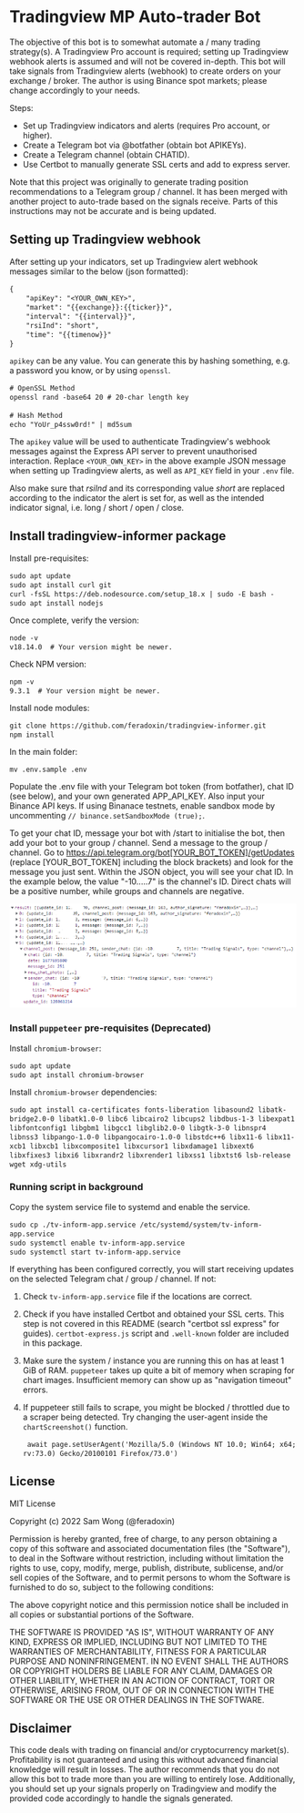 # Tradingview MP Auto-trader Bot

The objective of this bot is to somewhat automate a / many trading strategy(s). A Tradingview Pro account is required; setting up Tradingview webhook alerts is assumed and will not be covered in-depth. This bot will take signals from Tradingview alerts (webhook) to create orders on your exchange / broker. The author is using Binance spot markets; please change accordingly to your needs.

Steps:

- Set up Tradingview indicators and alerts (requires Pro account, or higher).
- Create a Telegram bot via @botfather (obtain bot APIKEYs).
- Create a Telegram channel (obtain CHATID).
- Use Certbot to manually generate SSL certs and add to express server.

Note that this project was originally to generate trading position recommendations to a Telegram group / channel. It has been merged with another project to auto-trade based on the signals receive. Parts of this instructions may not be accurate and is being updated.


## Setting up Tradingview webhook
After setting up your indicators, set up Tradingview alert webhook messages similar to the below (json formatted):

    {
        "apiKey": "<YOUR_OWN_KEY>",
        "market": "{{exchange}}:{{ticker}}",
        "interval": "{{interval}}",
        "rsiInd": "short",
        "time": "{{timenow}}"
    }

`apikey` can be any value. You can generate this by hashing something, e.g. a password you know, or by using `openssl`.

    # OpenSSL Method
    openssl rand -base64 20 # 20-char length key

    # Hash Method
    echo "YoUr_p4ssw0rd!" | md5sum

The `apikey` value will be used to authenticate Tradingview's webhook messages against the Express API server to prevent unauthorised interaction. Replace `<YOUR_OWN_KEY>` in the above example JSON message when setting up Tradingview alerts, as well as `API_KEY` field in your `.env` file.

Also make sure that *rsiInd* and its corresponding value *short* are replaced according to the indicator the alert is set for, as well as the intended indicator signal, i.e. long / short / open / close.


## Install tradingview-informer package
Install pre-requisites:

    sudo apt update
    sudo apt install curl git
    curl -fsSL https://deb.nodesource.com/setup_18.x | sudo -E bash -
    sudo apt install nodejs

Once complete, verify the version:

    node -v
    v18.14.0  # Your version might be newer.

Check NPM version:

    npm -v
    9.3.1  # Your version might be newer.

Install node modules:

    git clone https://github.com/feradoxin/tradingview-informer.git
    npm install
    
In the main folder:

    mv .env.sample .env
    
Populate the .env file with your Telegram bot token (from botfather), chat ID (see below), and your own generated APP_API_KEY. Also input your Binance API keys. If using Binanace testnets, enable sandbox mode by uncommenting `// binance.setSandboxMode (true);`.

To get your chat ID, message your bot with /start to initialise the bot, then add your bot to your group / channel. Send a message to the group / channel. Go to https://api.telegram.org/bot[YOUR_BOT_TOKEN]/getUpdates (replace [YOUR_BOT_TOKEN] including the block brackets) and look for the message you just sent. Within the JSON object, you will see your chat ID. In the example below, the value "-10.....7" is the channel's ID. Direct chats will be a positive number, while groups and channels are negative.

<img src="img\chatID.png" alt="ChatIDJson" title="Telegram Bot Example Json">


### Install `puppeteer` pre-requisites (Deprecated)
Install `chromium-browser`:

    sudo apt update
    sudo apt install chromium-browser


Install `chromium-browser` dependencies:
    
    sudo apt install ca-certificates fonts-liberation libasound2 libatk-bridge2.0-0 libatk1.0-0 libc6 libcairo2 libcups2 libdbus-1-3 libexpat1 libfontconfig1 libgbm1 libgcc1 libglib2.0-0 libgtk-3-0 libnspr4 libnss3 libpango-1.0-0 libpangocairo-1.0-0 libstdc++6 libx11-6 libx11-xcb1 libxcb1 libxcomposite1 libxcursor1 libxdamage1 libxext6 libxfixes3 libxi6 libxrandr2 libxrender1 libxss1 libxtst6 lsb-release wget xdg-utils


### Running script in background
Copy the system service file to systemd and enable the service.

    sudo cp ./tv-inform-app.service /etc/systemd/system/tv-inform-app.service
    sudo systemctl enable tv-inform-app.service
    sudo systemctl start tv-inform-app.service


If everything has been configured correctly, you will start receiving updates on the selected Telegram chat / group / channel. If not:

1. Check `tv-inform-app.service` file if the locations are correct.

2. Check if you have installed Certbot and obtained your SSL certs. This step is not covered in this README (search "certbot ssl express" for guides). `certbot-express.js` script and `.well-known` folder are included in this package.

3. Make sure the system / instance you are running this on has at least 1 GiB of RAM. `puppeteer` takes up quite a bit of memory when scraping for chart images. Insufficient memory can show up as "navigation timeout" errors.

4. If puppeteer still fails to scrape, you might be blocked / throttled due to a scraper being detected. Try changing the user-agent inside the `chartScreenshot()` function.

        await page.setUserAgent('Mozilla/5.0 (Windows NT 10.0; Win64; x64; rv:73.0) Gecko/20100101 Firefox/73.0')

## License

MIT License

Copyright (c) 2022 Sam Wong (@feradoxin)

Permission is hereby granted, free of charge, to any person obtaining a copy
of this software and associated documentation files (the "Software"), to deal
in the Software without restriction, including without limitation the rights
to use, copy, modify, merge, publish, distribute, sublicense, and/or sell
copies of the Software, and to permit persons to whom the Software is
furnished to do so, subject to the following conditions:

The above copyright notice and this permission notice shall be included in all
copies or substantial portions of the Software.

THE SOFTWARE IS PROVIDED "AS IS", WITHOUT WARRANTY OF ANY KIND, EXPRESS OR
IMPLIED, INCLUDING BUT NOT LIMITED TO THE WARRANTIES OF MERCHANTABILITY,
FITNESS FOR A PARTICULAR PURPOSE AND NONINFRINGEMENT. IN NO EVENT SHALL THE
AUTHORS OR COPYRIGHT HOLDERS BE LIABLE FOR ANY CLAIM, DAMAGES OR OTHER
LIABILITY, WHETHER IN AN ACTION OF CONTRACT, TORT OR OTHERWISE, ARISING FROM,
OUT OF OR IN CONNECTION WITH THE SOFTWARE OR THE USE OR OTHER DEALINGS IN THE
SOFTWARE.


## Disclaimer

This code deals with trading on financial and/or cryptocurrency market(s). Profitability is not guaranteed and using this without advanced financial knowledge will result in losses. The author recommends that you do not allow this bot to trade more than you are willing to entirely lose. Additionally, you should set up your signals properly on Tradingview and modify the provided code accordingly to handle the signals generated.